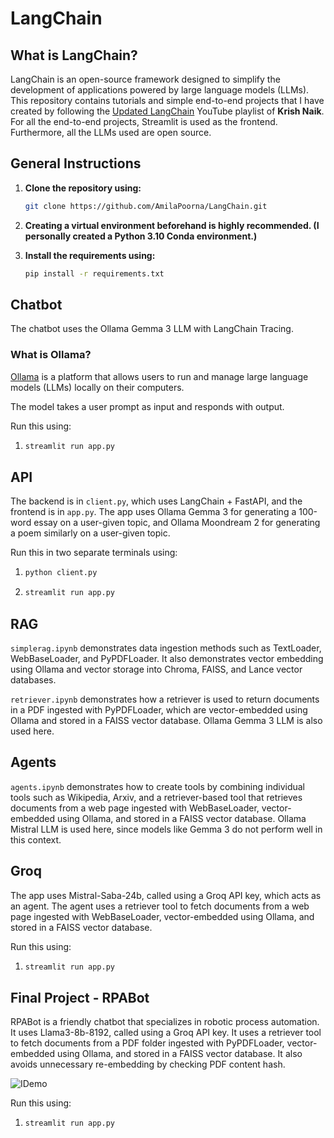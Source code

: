 # LangChain

## What is LangChain?

LangChain is an open-source framework designed to simplify the development of applications powered by large language models (LLMs).
This repository contains tutorials and simple end-to-end projects that I have created by following the [Updated LangChain](https://www.youtube.com/watch?v=KmQOlg5YfU0&list=PLZoTAELRMXVOQPRG7VAuHL--y97opD5GQ) YouTube playlist of **Krish Naik**.
For all the end-to-end projects, Streamlit is used as the frontend. Furthermore, all the LLMs used are open source.

## General Instructions

1. **Clone the repository using:**
   ```bash
   git clone https://github.com/AmilaPoorna/LangChain.git

2. **Creating a virtual environment beforehand is highly recommended. (I personally created a Python 3.10 Conda environment.)**

3. **Install the requirements using:**
   ```bash
   pip install -r requirements.txt

## Chatbot

The chatbot uses the Ollama Gemma 3 LLM with LangChain Tracing.

### What is Ollama?
[Ollama](https://github.com/ollama/ollama) is a platform that allows users to run and manage large language models (LLMs) locally on their computers.

The model takes a user prompt as input and responds with output.

Run this using:
1. ```bash
   streamlit run app.py

## API

The backend is in `client.py`, which uses LangChain + FastAPI, and the frontend is in `app.py`.
The app uses Ollama Gemma 3 for generating a 100-word essay on a user-given topic, and Ollama Moondream 2 for generating a poem similarly on a user-given topic.

Run this in two separate terminals using:
1. ```bash
   python client.py
2. ```bash
   streamlit run app.py

## RAG
`simplerag.ipynb` demonstrates data ingestion methods such as TextLoader, WebBaseLoader, and PyPDFLoader.
It also demonstrates vector embedding using Ollama and vector storage into Chroma, FAISS, and Lance vector databases.

`retriever.ipynb` demonstrates how a retriever is used to return documents in a PDF ingested with PyPDFLoader, which are vector-embedded using Ollama and stored in a FAISS vector database. Ollama Gemma 3 LLM is also used here.

## Agents
`agents.ipynb` demonstrates how to create tools by combining individual tools such as Wikipedia, Arxiv, and a retriever-based tool that retrieves documents from a web page ingested with WebBaseLoader, vector-embedded using Ollama, and stored in a FAISS vector database.
Ollama Mistral LLM is used here, since models like Gemma 3 do not perform well in this context.

## Groq
The app uses Mistral-Saba-24b, called using a Groq API key, which acts as an agent. The agent uses a retriever tool to fetch documents from a web page ingested with WebBaseLoader, vector-embedded using Ollama, and stored in a FAISS vector database.

Run this using:
1. ```bash
   streamlit run app.py

## Final Project - RPABot
RPABot is a friendly chatbot that specializes in robotic process automation. It uses Llama3-8b-8192, called using a Groq API key. It uses a retriever tool to fetch documents from a PDF folder ingested with PyPDFLoader, vector-embedded using Ollama, and stored in a FAISS vector database. It also avoids unnecessary re-embedding by checking PDF content hash.

![IDemo](https://github.com/user-attachments/assets/76a3be7e-4999-426b-9e21-5b3a4f7cc99a)

Run this using:
1. ```bash
   streamlit run app.py
